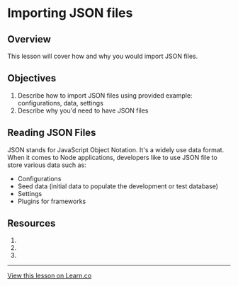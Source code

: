 # Importing JSON files

## Overview

This lesson will cover how and why you would import JSON files.

## Objectives

1. Describe how to import JSON files using provided example: configurations, data, settings
1. Describe why you'd need to have JSON files

## Reading JSON Files

JSON stands for JavaScript Object Notation. It's a widely use data format. When it comes to Node applications, developers like to use JSON file to store various data such as:

* Configurations
* Seed data (initial data to populate the development or test database)
* Settings
* Plugins for frameworks


## Resources

1. []()
1. []()
1. []()


---

<a href='https://learn.co/lessons/node-modules-json' data-visibility='hidden'>View this lesson on Learn.co</a>
